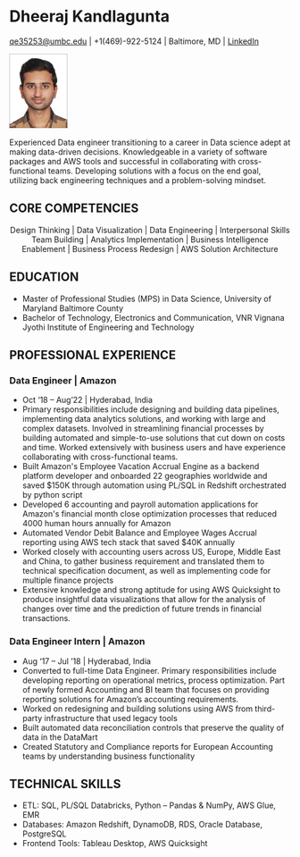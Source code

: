# Dheeraj Kandlagunta
qe35253@umbc.edu | +1(469)-922-5124 | Baltimore, MD | [LinkedIn](www.linkedin.com/in/dheeraj-kandlagunta)

![Dheeraj](https://github.com/dheerajkandlagunta/UMBC-DATA606-FALL2023-MONDAY/blob/main/Pictures/DheerajKandlagunta.jpg)

Experienced Data engineer transitioning to a career in Data science adept at making data-driven decisions. Knowledgeable in a variety of software packages and AWS tools and successful in collaborating with cross-functional teams. Developing solutions with a focus on the end goal, utilizing back engineering techniques and a problem-solving mindset.

## CORE COMPETENCIES
<div style="text-align: center;">
Design Thinking | Data Visualization | Data Engineering | Interpersonal Skills Team Building | Analytics
Implementation | Business Intelligence Enablement | Business Process Redesign | AWS Solution Architecture
</div>

## EDUCATION
- Master of Professional Studies (MPS) in Data Science, University of Maryland Baltimore County
- Bachelor of Technology, Electronics and Communication, VNR Vignana Jyothi Institute of Engineering and Technology

## PROFESSIONAL EXPERIENCE
### Data Engineer | Amazon
- Oct ‘18 – Aug’22 | Hyderabad, India
- Primary responsibilities include designing and building data pipelines, implementing data analytics solutions, and working with large and complex datasets. Involved in streamlining financial processes by building automated and simple-to-use solutions that cut down on costs and time. Worked extensively with business users and have experience collaborating with cross-functional teams.
- Built Amazon's Employee Vacation Accrual Engine as a backend platform developer and onboarded 22 geographies worldwide and saved $150K through automation using PL/SQL in Redshift orchestrated by python script
- Developed 6 accounting and payroll automation applications for Amazon's financial month close optimization processes that reduced 4000 human hours annually for Amazon
- Automated Vendor Debit Balance and Employee Wages Accrual reporting using AWS tech stack that saved $40K annually
- Worked closely with accounting users across US, Europe, Middle East and China, to gather business requirement and translated them to technical specification document, as well as implementing code for multiple finance projects
- Extensive knowledge and strong aptitude for using AWS Quicksight to produce insightful data visualizations that allow for the analysis of changes over time and the prediction of future trends in financial transactions.

### Data Engineer Intern | Amazon
- Aug ‘17 – Jul ’18 | Hyderabad, India
- Converted to full-time Data Engineer. Primary responsibilities include developing reporting on operational metrics, process optimization. Part of newly formed Accounting and BI team that focuses on providing reporting solutions for Amazon’s accounting requirements.
- Worked on redesigning and building solutions using AWS from third-party infrastructure that used legacy tools
- Built automated data reconciliation controls that preserve the quality of data in the DataMart
- Created Statutory and Compliance reports for European Accounting teams by understanding business functionality

## TECHNICAL SKILLS
- ETL: SQL, PL/SQL Databricks, Python – Pandas & NumPy, AWS Glue, EMR
- Databases: Amazon Redshift, DynamoDB, RDS, Oracle Database, PostgreSQL
- Frontend Tools: Tableau Desktop, AWS Quicksight
